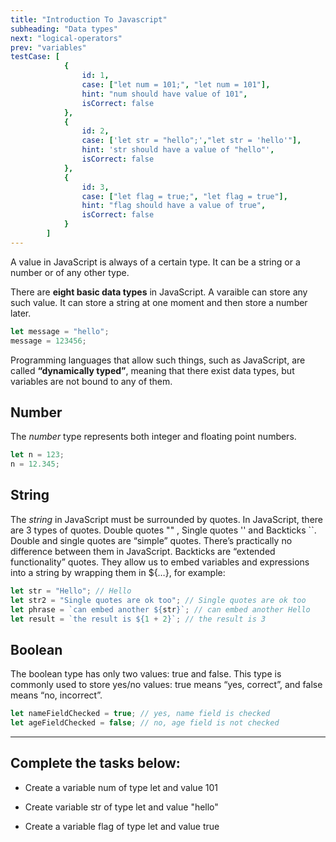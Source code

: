 ```yaml
---
title: "Introduction To Javascript"
subheading: "Data types"
next: "logical-operators"
prev: "variables"
testCase: [
			{
				id: 1,
				case: ["let num = 101;", "let num = 101"],
				hint: "num should have value of 101",
				isCorrect: false
			},
			{
                id: 2,
                case: ['let str = "hello";',"let str = 'hello'"],
                hint: 'str should have a value of "hello"',
                isCorrect: false
            },
            {
                id: 3,
                case: ["let flag = true;", "let flag = true"],
                hint: "flag should have a value of true",
                isCorrect: false
            }
		]
---
```


A value in JavaScript is always of a certain type. It can be a string or a number or of any other type.

There are **eight basic data types** in JavaScript. A varaible can store any such value. It can store a string at one moment and then store a number later.

```javascript
let message = "hello";
message = 123456;
```

Programming languages that allow such things, such as JavaScript, are called **“dynamically typed”**, meaning that there exist data types, but variables are not bound to any of them.

## Number

The _number_ type represents both integer and floating point numbers.

```javascript
let n = 123;
n = 12.345;
```

## String

The _string_ in JavaScript must be surrounded by quotes. In JavaScript, there are 3 types of quotes. Double quotes "" , Single quotes '' and Backticks ``. Double and single quotes are “simple” quotes. There’s practically no difference between them in JavaScript. Backticks are “extended functionality” quotes. They allow us to embed variables and expressions into a string by wrapping them in ${…}, for example:

```javascript
let str = "Hello"; // Hello
let str2 = "Single quotes are ok too"; // Single quotes are ok too
let phrase = `can embed another ${str}`; // can embed another Hello
let result = `the result is ${1 + 2}`; // the result is 3
```

## Boolean

The boolean type has only two values: true and false. This type is commonly used to store yes/no values: true means “yes, correct”, and false means “no, incorrect”.

```javascript
let nameFieldChecked = true; // yes, name field is checked
let ageFieldChecked = false; // no, age field is not checked
```

---

## Complete the tasks below:

- Create a variable num of type let and value 101

- Create variable str of type let and value "hello"

- Create a variable flag of type let and value true
